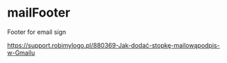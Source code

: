 # mailFooter
Footer for email sign
<!--
<iframe  frameborder="0" 
        style=" width: 100%; height: 100%;" src="https://github.com/informacja/mailFooter/blob/main/footer.html">
</iframe>
-->

https://support.robimylogo.pl/880369-Jak-dodać-stopkę-mailowąpodpis-w-Gmailu


